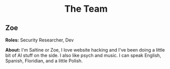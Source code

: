 <div id="header" align="center">
  <h1>The Team</h1>
</div>
<div id="bio">
  <h2>Zoe</h2>
    <p><strong>Roles:</strong> Security Researcher, Dev</p>
    <p><strong>About:</strong> I'm Saltine or Zoe, I love website hacking and I've been doing a little bit of AI stuff on the side. I also like psych and music. I can speak English, Spanish, Floridian, and a little Polish.</p>
</div>
